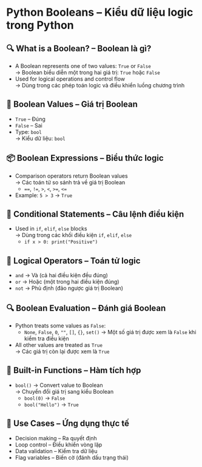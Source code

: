 # Python Booleans – Kiểu dữ liệu logic trong Python

## 🔍 What is a Boolean? – Boolean là gì?
- A Boolean represents one of two values: `True` or `False`  
  → Boolean biểu diễn một trong hai giá trị: `True` hoặc `False`
- Used for logical operations and control flow  
  → Dùng trong các phép toán logic và điều khiển luồng chương trình

## 🧪 Boolean Values – Giá trị Boolean
- `True` – Đúng
- `False` – Sai
- Type: `bool`  
  → Kiểu dữ liệu: `bool`

## 📦 Boolean Expressions – Biểu thức logic
- Comparison operators return Boolean values  
  → Các toán tử so sánh trả về giá trị Boolean
  - `==`, `!=`, `>`, `<`, `>=`, `<=`
- Example: `5 > 3` → `True`

## 🔁 Conditional Statements – Câu lệnh điều kiện
- Used in `if`, `elif`, `else` blocks  
  → Dùng trong các khối điều kiện `if`, `elif`, `else`
  - `if x > 0: print("Positive")`

## 🔄 Logical Operators – Toán tử logic
- `and` → Và (cả hai điều kiện đều đúng)
- `or` → Hoặc (một trong hai điều kiện đúng)
- `not` → Phủ định (đảo ngược giá trị Boolean)

## 🔍 Boolean Evaluation – Đánh giá Boolean
- Python treats some values as `False`:
  - `None`, `False`, `0`, `""`, `[]`, `{}`, `set()`
  → Một số giá trị được xem là `False` khi kiểm tra điều kiện
- All other values are treated as `True`  
  → Các giá trị còn lại được xem là `True`

## 🧰 Built-in Functions – Hàm tích hợp
- `bool()` → Convert value to Boolean  
  → Chuyển đổi giá trị sang kiểu Boolean
  - `bool(0)` → `False`
  - `bool("Hello")` → `True`

## 🧠 Use Cases – Ứng dụng thực tế
- Decision making – Ra quyết định
- Loop control – Điều khiển vòng lặp
- Data validation – Kiểm tra dữ liệu
- Flag variables – Biến cờ (đánh dấu trạng thái)